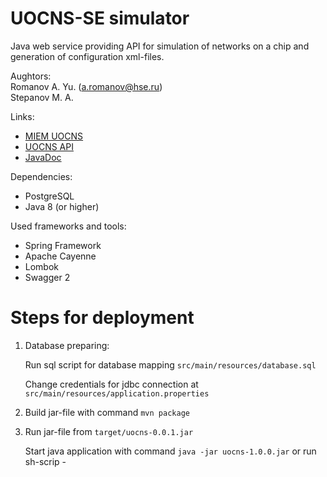 # UOCNS-SE simulator
Java web service providing API for simulation of networks on a chip and generation of configuration xml-files.
      
Aughtors:      
Romanov A. Yu. (a.romanov@hse.ru)      
Stepanov M. A.    

Links:
- [MIEM UOCNS](http://miem-uocns.ru)
- [UOCNS API](http://miem-uocns.ru/swagger-ui.html)
- [JavaDoc](http://miem-uocns.ru/doc/index.html)



Dependencies:
- PostgreSQL
- Java 8 (or higher)


Used frameworks and tools:
- Spring Framework
- Apache Cayenne
- Lombok
- Swagger 2


# Steps for deployment
1. Database preparing:

   Run sql script for database mapping `src/main/resources/database.sql`

   Change credentials for jdbc connection at `src/main/resources/application.properties`
   
2. Build jar-file with command `mvn package`

3. Run jar-file from `target/uocns-0.0.1.jar`
   
   Start java application with command ```java -jar uocns-1.0.0.jar``` or run sh-scrip -
